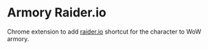 # Armory Raider.io

Chrome extension to add [raider.io](https://www.raider.io) shortcut for the character to WoW armory.
